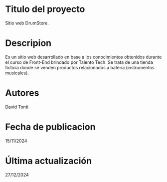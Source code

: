 # Titulo del proyecto
Sitio web DrumStore.

# Descripion
Es un sitio web desarrollado en base a los conocimientos obtenidos durante el curso de Front-End brindado por Talento Tech.
Se trata de una tienda ficticia donde se venden productos relacionados a batería (instrumentos musicales).

# Autores
David Tonti

# Fecha de publicacion
15/11/2024

# Última actualización
27/12/2024